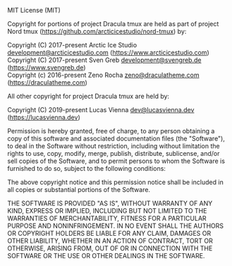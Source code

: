 MIT License (MIT)

Copyright for portions of project Dracula tmux are held as part of project
Nord tmux (https://github.com/arcticicestudio/nord-tmux) by:

Copyright (C) 2017-present Arctic Ice Studio <development@arcticicestudio.com> (https://www.arcticicestudio.com)
Copyright (C) 2017-present Sven Greb <development@svengreb.de> (https://www.svengreb.de)  
Copyright (c) 2016-present Zeno Rocha <zeno@draculatheme.com> (https://draculatheme.com)

All other copyright for project Dracula tmux are held by:

Copyright (C) 2019-present Lucas Vienna <dev@lucasvienna.dev> (https://lucasvienna.dev)

Permission is hereby granted, free of charge, to any person obtaining a copy
of this software and associated documentation files (the "Software"), to deal
in the Software without restriction, including without limitation the rights
to use, copy, modify, merge, publish, distribute, sublicense, and/or sell
copies of the Software, and to permit persons to whom the Software is
furnished to do so, subject to the following conditions:

The above copyright notice and this permission notice shall be included in all
copies or substantial portions of the Software.

THE SOFTWARE IS PROVIDED "AS IS", WITHOUT WARRANTY OF ANY KIND, EXPRESS OR
IMPLIED, INCLUDING BUT NOT LIMITED TO THE WARRANTIES OF MERCHANTABILITY,
FITNESS FOR A PARTICULAR PURPOSE AND NONINFRINGEMENT. IN NO EVENT SHALL THE
AUTHORS OR COPYRIGHT HOLDERS BE LIABLE FOR ANY CLAIM, DAMAGES OR OTHER
LIABILITY, WHETHER IN AN ACTION OF CONTRACT, TORT OR OTHERWISE, ARISING FROM,
OUT OF OR IN CONNECTION WITH THE SOFTWARE OR THE USE OR OTHER DEALINGS IN THE
SOFTWARE.
